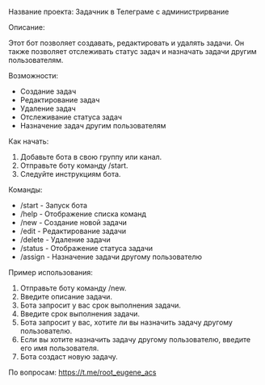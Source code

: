 Название проекта: Задачник в Телеграме с администрирвание

Описание:

Этот бот позволяет создавать, редактировать и удалять задачи. Он также позволяет отслеживать статус задач и назначать задачи другим пользователям.

Возможности:
* Создание задач
* Редактирование задач
* Удаление задач
* Отслеживание статуса задач
* Назначение задач другим пользователям


Как начать:
1. Добавьте бота в свою группу или канал.
2. Отправьте боту команду /start.
3. Следуйте инструкциям бота.


Команды:
* /start - Запуск бота
* /help - Отображение списка команд
* /new - Создание новой задачи
* /edit - Редактирование задачи
* /delete - Удаление задачи
* /status - Отображение статуса задачи
* /assign - Назначение задачи другому пользователю


Пример использования:
1. Отправьте боту команду /new.
2. Введите описание задачи.
3. Бота запросит у вас срок выполнения задачи.
4. Введите срок выполнения задачи.
5. Бота запросит у вас, хотите ли вы назначить задачу другому пользователю.
6. Если вы хотите назначить задачу другому пользователю, введите его имя пользователя.
7. Бота создаст новую задачу.

По вопросам: https://t.me/root_eugene_acs